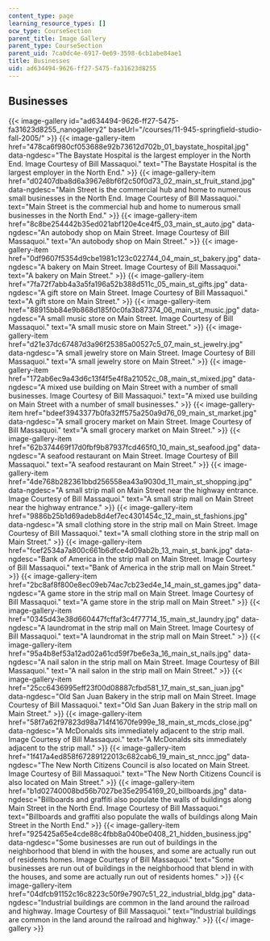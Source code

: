 ```yaml
---
content_type: page
learning_resource_types: []
ocw_type: CourseSection
parent_title: Image Gallery
parent_type: CourseSection
parent_uid: 7ca0dc4e-6917-0e69-3598-6cb1abe84ae1
title: Businesses
uid: ad634494-9626-ff27-5475-fa31623d8255
---
```


Businesses
----------
{{< image-gallery id="ad634494-9626-ff27-5475-fa31623d8255_nanogallery2" baseUrl="/courses/11-945-springfield-studio-fall-2005/" >}}
{{< image-gallery-item href="478ca6f980cf053688e92b73612d702b_01_baystate_hospital.jpg" data-ngdesc="The Baystate Hospital is the largest employer in the North End. Image Courtesy of Bill Massaquoi." text="The Baystate Hospital is the largest employer in the North End." >}}
{{< image-gallery-item href="d02407dba8d6a3967e8bf6f2c50f0d73_02_main_st_fruit_stand.jpg" data-ngdesc="Main Street is the commercial hub and home to numerous small businesses in the North End. Image Courtesy of Bill Massaquoi." text="Main Street is the commercial hub and home to numerous small businesses in the North End." >}}
{{< image-gallery-item href="8c8be254442b35ed021abf120e4ce4f5_03_main_st_auto.jpg" data-ngdesc="An autobody shop on Main Street. Image Courtesy of Bill Massaquoi." text="An autobody shop on Main Street." >}}
{{< image-gallery-item href="0df9607f5354d9cbe1981c123c022744_04_main_st_bakery.jpg" data-ngdesc="A bakery on Main Street. Image Courtesy of Bill Massaquoi." text="A bakery on Main Street." >}}
{{< image-gallery-item href="7fa72f7abb4a3a5fa196a52b388d511c_05_main_st_gifts.jpg" data-ngdesc="A gift store on Main Street. Image Courtesy of Bill Massaquoi." text="A gift store on Main Street." >}}
{{< image-gallery-item href="88915bb84e9b868d185f0c0fa3b87374_06_main_st_music.jpg" data-ngdesc="A small music store on Main Street. Image Courtesy of Bill Massaquoi." text="A small music store on Main Street." >}}
{{< image-gallery-item href="d21e37dc67487d3a96f25385a00527c5_07_main_st_jewelry.jpg" data-ngdesc="A small jewelry store on Main Street. Image Courtesy of Bill Massaquoi." text="A small jewelry store on Main Street." >}}
{{< image-gallery-item href="172ab6ec9a43d6c13f4f5e4f8a21052c_08_main_st_mixed.jpg" data-ngdesc="A mixed use building on Main Street with a number of small businesses. Image Courtesy of Bill Massaquoi." text="A mixed use building on Main Street with a number of small businesses." >}}
{{< image-gallery-item href="bdeef3943377b0fa32ff575a250a9d76_09_main_st_market.jpg" data-ngdesc="A small grocery market on Main Street. Image Courtesy of Bill Massaquoi." text="A small grocery market on Main Street." >}}
{{< image-gallery-item href="62b374469f17d0fbf9b87937fcd465f0_10_main_st_seafood.jpg" data-ngdesc="A seafood restaurant on Main Street. Image Courtesy of Bill Massaquoi." text="A seafood restaurant on Main Street." >}}
{{< image-gallery-item href="4de768b282361bbd256558ea43a9030d_11_main_st_shopping.jpg" data-ngdesc="A small strip mall on Main Street near the highway entrance. Image Courtesy of Bill Massaquoi." text="A small strip mall on Main Street near the highway entrance." >}}
{{< image-gallery-item href="9886b25b1d69adeb8d4ef7ec4301454c_12_main_st_fashions.jpg" data-ngdesc="A small clothing store in the strip mall on Main Street. Image Courtesy of Bill Massaquoi." text="A small clothing store in the strip mall on Main Street." >}}
{{< image-gallery-item href="fcef2534a7a800c661b6dfce4d09ab2b_13_main_st_bank.jpg" data-ngdesc="Bank of America in the strip mall on Main Street. Image Courtesy of Bill Massaquoi." text="Bank of America in the strip mall on Main Street." >}}
{{< image-gallery-item href="2bc8af8f800e8ec09eb74ac7cb23ed4e_14_main_st_games.jpg" data-ngdesc="A game store in the strip mall on Main Street. Image Courtesy of Bill Massaquoi." text="A game store in the strip mall on Main Street." >}}
{{< image-gallery-item href="0345d43e38d660447fcffaf3c4f77714_15_main_st_laundry.jpg" data-ngdesc="A laundromat in the strip mall on Main Street. Image Courtesy of Bill Massaquoi." text="A laundromat in the strip mall on Main Street." >}}
{{< image-gallery-item href="95a4b8ef53a12ad02a61cd59f7be6e3a_16_main_st_nails.jpg" data-ngdesc="A nail salon in the strip mall on Main Street. Image Courtesy of Bill Massaquoi." text="A nail salon in the strip mall on Main Street." >}}
{{< image-gallery-item href="25cc6436995eff23f00d08887cfbd581_17_main_st_san_juan.jpg" data-ngdesc="Old San Juan Bakery in the strip mall on Main Street. Image Courtesy of Bill Massaquoi." text="Old San Juan Bakery in the strip mall on Main Street." >}}
{{< image-gallery-item href="58f7a62f97823d98a714f41670fe999e_18_main_st_mcds_close.jpg" data-ngdesc="A McDonalds sits immediately adjacent to the strip mall. Image Courtesy of Bill Massaquoi." text="A McDonalds sits immediately adjacent to the strip mall." >}}
{{< image-gallery-item href="1f417a4ed858f67289122013c682cab6_19_main_st_nncc.jpg" data-ngdesc="The New North Citizens Council is also located on Main Street. Image Courtesy of Bill Massaquoi." text="The New North Citizens Council is also located on Main Street." >}}
{{< image-gallery-item href="b1d02740008bd56b7027be35e2954169_20_billboards.jpg" data-ngdesc="Billboards and graffiti also populate the walls of buildings along Main Street in the North End. Image Courtesy of Bill Massaquoi." text="Billboards and graffiti also populate the walls of buildings along Main Street in the North End." >}}
{{< image-gallery-item href="925425a65e4cde88c4fbb8a040be0408_21_hidden_business.jpg" data-ngdesc="Some businesses are run out of buildings in the neighborhood that blend in with the houses, and some are actually run out of residents homes. Image Courtesy of Bill Massaquoi." text="Some businesses are run out of buildings in the neighborhood that blend in with the houses, and some are actually run out of residents homes." >}}
{{< image-gallery-item href="04dfcb91152c16c8223c50f9e7907c51_22_industrial_bldg.jpg" data-ngdesc="Industrial buildings are common in the land around the railroad and highway. Image Courtesy of Bill Massaquoi." text="Industrial buildings are common in the land around the railroad and highway." >}}
{{</ image-gallery >}}